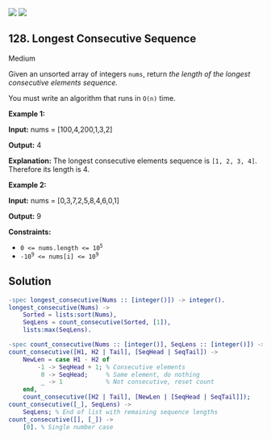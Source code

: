 [![](https://img.shields.io/github/stars/javadev/LeetCode-in-All?label=Stars&style=flat-square)](https://github.com/javadev/LeetCode-in-All)
[![](https://img.shields.io/github/forks/javadev/LeetCode-in-All?label=Fork%20me%20on%20GitHub%20&style=flat-square)](https://github.com/javadev/LeetCode-in-All/fork)

## 128\. Longest Consecutive Sequence

Medium

Given an unsorted array of integers `nums`, return _the length of the longest consecutive elements sequence._

You must write an algorithm that runs in `O(n)` time.

**Example 1:**

**Input:** nums = [100,4,200,1,3,2]

**Output:** 4

**Explanation:** The longest consecutive elements sequence is `[1, 2, 3, 4]`. Therefore its length is 4.

**Example 2:**

**Input:** nums = [0,3,7,2,5,8,4,6,0,1]

**Output:** 9

**Constraints:**

*   <code>0 <= nums.length <= 10<sup>5</sup></code>
*   <code>-10<sup>9</sup> <= nums[i] <= 10<sup>9</sup></code>

## Solution

```erlang
-spec longest_consecutive(Nums :: [integer()]) -> integer().
longest_consecutive(Nums) ->
    Sorted = lists:sort(Nums),
    SeqLens = count_consecutive(Sorted, [1]),
    lists:max(SeqLens).

-spec count_consecutive(Nums :: [integer()], SeqLens :: [integer()]) -> [integer()].
count_consecutive([H1, H2 | Tail], [SeqHead | SeqTail]) ->
    NewLen = case H1 - H2 of
        -1 -> SeqHead + 1; % Consecutive elements
         0 -> SeqHead;     % Same element, do nothing
         _ -> 1            % Not consecutive, reset count
    end,
    count_consecutive([H2 | Tail], [NewLen | [SeqHead | SeqTail]]);
count_consecutive([_], SeqLens) ->
    SeqLens; % End of list with remaining sequence lengths
count_consecutive([], [_]) ->
    [0]. % Single number case
```
